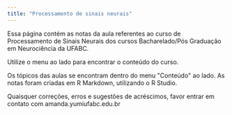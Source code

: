 ```yaml
---
title: "Processamento de sinais neurais"
---
```


Essa página contém as notas da aula referentes ao curso de Processamento de Sinais Neurais dos cursos Bacharelado/Pós Graduação em Neurociência da UFABC.

Utilize o menu ao lado para encontrar o conteúdo do curso.

Os tópicos das aulas se encontram dentro do menu "Conteúdo" ao lado.
As notas foram criadas em R Markdown, utilizando o R Studio.

Quaisquer correções, erros e sugestões de acréscimos, favor entrar em contato com amanda.yumi<at>ufabc.edu.br





